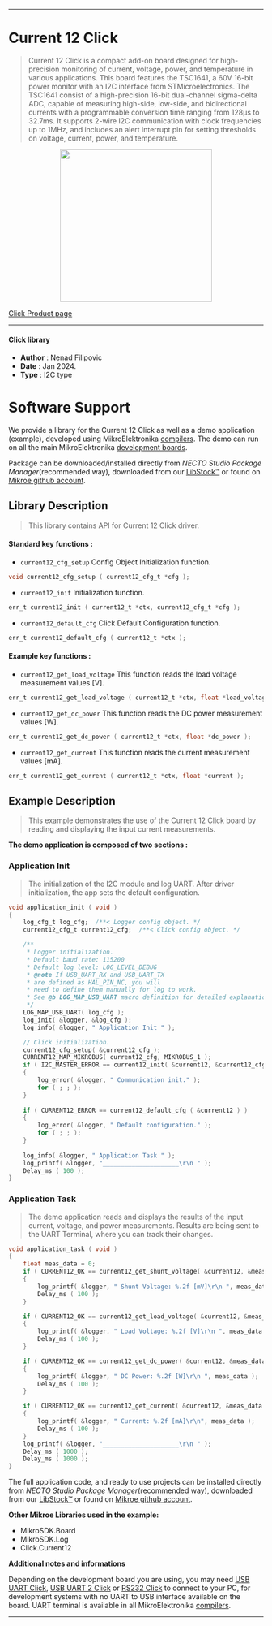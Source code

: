 
---
# Current 12 Click

> Current 12 Click is a compact add-on board designed for high-precision monitoring of current, voltage, power, and temperature in various applications. This board features the TSC1641, a 60V 16-bit power monitor with an I2C interface from STMicroelectronics. The TSC1641 consist of a high-precision 16-bit dual-channel sigma-delta ADC, capable of measuring high-side, low-side, and bidirectional currents with a programmable conversion time ranging from 128µs to 32.7ms. It supports 2-wire I2C communication with clock frequencies up to 1MHz, and includes an alert interrupt pin for setting thresholds on voltage, current, power, and temperature.

<p align="center">
  <img src="https://download.mikroe.com/images/click_for_ide/current12_click.png" height=300px>
</p>

[Click Product page](https://www.mikroe.com/current-12-click)

---


#### Click library

- **Author**        : Nenad Filipovic
- **Date**          : Jan 2024.
- **Type**          : I2C type


# Software Support

We provide a library for the Current 12 Click
as well as a demo application (example), developed using MikroElektronika
[compilers](https://www.mikroe.com/necto-studio).
The demo can run on all the main MikroElektronika [development boards](https://www.mikroe.com/development-boards).

Package can be downloaded/installed directly from *NECTO Studio Package Manager*(recommended way), downloaded from our [LibStock&trade;](https://libstock.mikroe.com) or found on [Mikroe github account](https://github.com/MikroElektronika/mikrosdk_click_v2/tree/master/clicks).

## Library Description

> This library contains API for Current 12 Click driver.

#### Standard key functions :

- `current12_cfg_setup` Config Object Initialization function.
```c
void current12_cfg_setup ( current12_cfg_t *cfg );
```

- `current12_init` Initialization function.
```c
err_t current12_init ( current12_t *ctx, current12_cfg_t *cfg );
```

- `current12_default_cfg` Click Default Configuration function.
```c
err_t current12_default_cfg ( current12_t *ctx );
```

#### Example key functions :

- `current12_get_load_voltage` This function reads the load voltage measurement values [V].
```c
err_t current12_get_load_voltage ( current12_t *ctx, float *load_voltage );
```

- `current12_get_dc_power` This function reads the DC power measurement values [W].
```c
err_t current12_get_dc_power ( current12_t *ctx, float *dc_power );
```

- `current12_get_current` This function reads the current measurement values [mA].
```c
err_t current12_get_current ( current12_t *ctx, float *current );
```

## Example Description

> This example demonstrates the use of the Current 12 Click board 
> by reading and displaying the input current measurements.

**The demo application is composed of two sections :**

### Application Init

> The initialization of the I2C module and log UART.
> After driver initialization, the app sets the default configuration.

```c
void application_init ( void ) 
{
    log_cfg_t log_cfg;  /**< Logger config object. */
    current12_cfg_t current12_cfg;  /**< Click config object. */

    /** 
     * Logger initialization.
     * Default baud rate: 115200
     * Default log level: LOG_LEVEL_DEBUG
     * @note If USB_UART_RX and USB_UART_TX 
     * are defined as HAL_PIN_NC, you will 
     * need to define them manually for log to work. 
     * See @b LOG_MAP_USB_UART macro definition for detailed explanation.
     */
    LOG_MAP_USB_UART( log_cfg );
    log_init( &logger, &log_cfg );
    log_info( &logger, " Application Init " );

    // Click initialization.
    current12_cfg_setup( &current12_cfg );
    CURRENT12_MAP_MIKROBUS( current12_cfg, MIKROBUS_1 );
    if ( I2C_MASTER_ERROR == current12_init( &current12, &current12_cfg ) ) 
    {
        log_error( &logger, " Communication init." );
        for ( ; ; );
    }
    
    if ( CURRENT12_ERROR == current12_default_cfg ( &current12 ) )
    {
        log_error( &logger, " Default configuration." );
        for ( ; ; );
    }
    
    log_info( &logger, " Application Task " );
    log_printf( &logger, "_____________________\r\n " );
    Delay_ms ( 100 );
}
```

### Application Task

> The demo application reads and displays the results 
> of the input current, voltage, and power measurements.
> Results are being sent to the UART Terminal, where you can track their changes.

```c
void application_task ( void ) 
{
    float meas_data = 0;
    if ( CURRENT12_OK == current12_get_shunt_voltage( &current12, &meas_data ) )
    {
        log_printf( &logger, " Shunt Voltage: %.2f [mV]\r\n ", meas_data );
        Delay_ms ( 100 );
    }

    if ( CURRENT12_OK == current12_get_load_voltage( &current12, &meas_data ) )
    {
        log_printf( &logger, " Load Voltage: %.2f [V]\r\n ", meas_data );
        Delay_ms ( 100 );
    }

    if ( CURRENT12_OK == current12_get_dc_power( &current12, &meas_data ) )
    {
        log_printf( &logger, " DC Power: %.2f [W]\r\n ", meas_data );
        Delay_ms ( 100 );
    }

    if ( CURRENT12_OK == current12_get_current( &current12, &meas_data ) )
    {
        log_printf( &logger, " Current: %.2f [mA]\r\n", meas_data );
        Delay_ms ( 100 );
    }
    log_printf( &logger, "_____________________\r\n " );
    Delay_ms ( 1000 );
    Delay_ms ( 1000 );
}
```

The full application code, and ready to use projects can be installed directly from *NECTO Studio Package Manager*(recommended way), downloaded from our [LibStock&trade;](https://libstock.mikroe.com) or found on [Mikroe github account](https://github.com/MikroElektronika/mikrosdk_click_v2/tree/master/clicks).

**Other Mikroe Libraries used in the example:**

- MikroSDK.Board
- MikroSDK.Log
- Click.Current12

**Additional notes and informations**

Depending on the development board you are using, you may need
[USB UART Click](https://www.mikroe.com/usb-uart-click),
[USB UART 2 Click](https://www.mikroe.com/usb-uart-2-click) or
[RS232 Click](https://www.mikroe.com/rs232-click) to connect to your PC, for
development systems with no UART to USB interface available on the board. UART
terminal is available in all MikroElektronika
[compilers](https://shop.mikroe.com/compilers).

---
